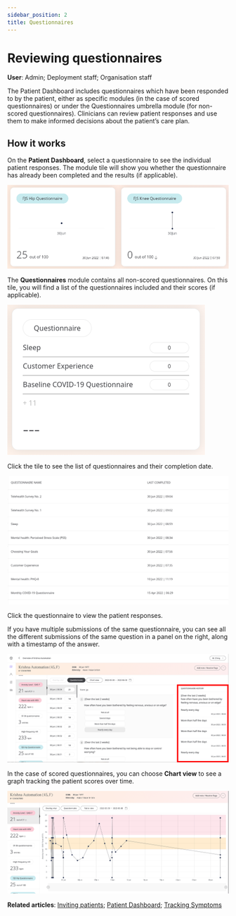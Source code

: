 ```yaml
---
sidebar_position: 2
title: Questionnaires
---
```

# Reviewing questionnaires
**User**: Admin; Deployment staff; Organisation staff

The Patient Dashboard includes questionnaires which have been responded to by the patient, either as specific modules (in the case of scored questionnaires) or under the Questionnaires umbrella module (for non-scored questionnaires). Clinicians can review patient responses and use them to make informed decisions about the patient’s care plan.

## How it works​
On the **Patient Dashboard**, select a questionnaire to see the individual patient responses. The module tile will show you whether the questionnaire has already been completed and the results (if applicable). 

![Questionnaire modules](./assets/Questionnaire01.png)

The **Questionnaires** module contains all non-scored questionnaires. On this tile, you will find a list of the questionnaires included and their scores (if applicable).

![Questionnaires module](./assets/Questionnaire02.png)

Click the tile to see the list of questionnaires and their completion date.

![Completed Questionnaires](./assets/Questionnaire03.png)

Click the questionnaire to view the patient responses. 

If you have multiple submissions of the same questionnaire, you can see all the different submissions of the same question in a panel on the right, along with a timestamp of the answer.

![Questionnaire history](./assets/Questionnaire05.png)

In the case of scored questionnaires, you can choose **Chart view** to see a graph tracking the patient scores over time. 

![Chart view](./assets/Questionnaire06.png)

**Related articles**: [Inviting patients](../roles-and-permissions/inviting-patients.md); [Patient Dashboard](./patient-dashboard.md); [Tracking Symptoms](./symptoms.md)  
